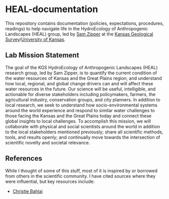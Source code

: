 # HEAL-documentation
This repository contains documentation (policies, expectations, procedures, readings) to help navigate life in the HydroEcology of Anthropogenic Landscapes (HEAL) group, led by [Sam Zipper](http://www.samzipper.com/) at the [Kansas Geological Survey](http://www.kgs.ku.edu/)/[University of Kansas](https://ku.edu/).

## Lab Mission Statement
The goal of the KGS HydroEcology of Anthropogenic Landscapes (HEAL) research group, led by Sam Zipper, is to quantify the current condition of the water resources of Kansas and the Great Plains region, and understand how local, regional, and global change drivers can and will affect these water resources in the future. Our science will be useful, intelligible, and actionable for diverse stakeholders including policymakers, farmers, the agricultural industry, conservation groups, and city planners. In addition to local research, we seek to understand how socio-environmental systems around the world experience and respond to similar water challenges to those facing the Kansas and the Great Plains today and connect these global insights to local challenges. To accomplish this mission, we will collaborate with physical and social scientists around the world in addition to the local stakeholders mentioned previously; share all scientific methods, tools, and results openly; and continually move towards the intersection of scientific novelty and societal relevance.   

## References
While I thought of some of this stuff, most of it is inspired by or borrowed from others in the scientific community. I have cited sources where they were influential, but key resources include:
 - [Christie Bahlai](https://github.com/BahlaiLab/Policies)
